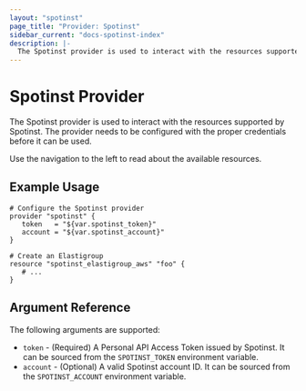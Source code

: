 ```yaml
---
layout: "spotinst"
page_title: "Provider: Spotinst"
sidebar_current: "docs-spotinst-index"
description: |-
  The Spotinst provider is used to interact with the resources supported by Spotinst. The provider needs to be configured with the proper credentials before it can be used.
---
```


# Spotinst Provider

The Spotinst provider is used to interact with the
resources supported by Spotinst. The provider needs to be configured
with the proper credentials before it can be used.

Use the navigation to the left to read about the available resources.

## Example Usage

```hcl
# Configure the Spotinst provider
provider "spotinst" {
   token   = "${var.spotinst_token}"
   account = "${var.spotinst_account}"
}

# Create an Elastigroup
resource "spotinst_elastigroup_aws" "foo" {
   # ...
}
```

## Argument Reference

The following arguments are supported:

* `token` - (Required) A Personal API Access Token issued by Spotinst. It can be sourced from the `SPOTINST_TOKEN` environment variable.
* `account` - (Optional) A valid Spotinst account ID. It can be sourced from the `SPOTINST_ACCOUNT` environment variable.
